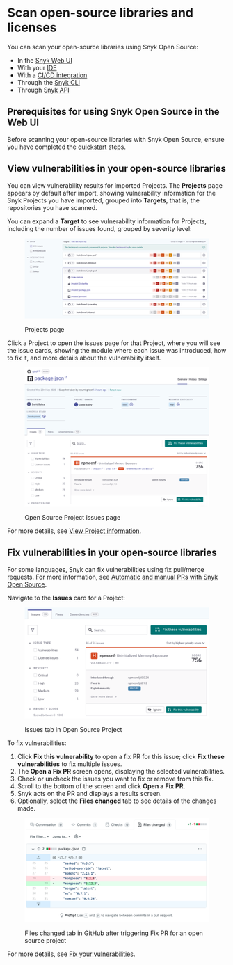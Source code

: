 # Scan open-source libraries and licenses

You can scan your open-source libraries using Snyk Open Source:

* In the [Snyk Web UI](../../../getting-started/snyk-web-ui.md)
* With your [IDE](https://docs.snyk.io/integrations/ide-tools)
* With a [CI/CD integration](../../../scm-ide-and-ci-cd-workflow-and-integrations/snyk-ci-cd-integrations/)
* Through the [Snyk CLI](../../../snyk-cli/scan-and-maintain-projects-using-the-cli/snyk-cli-for-open-source/)
* Through [Snyk API](../../../snyk-api/)

## Prerequisites for using Snyk Open Source in the Web UI

Before scanning your open-source libraries with Snyk Open Source, ensure you have completed the [quickstart](../../../getting-started/quickstart/) steps.

## View vulnerabilities in your open-source libraries

You can view vulnerability results for imported Projects. The **Projects** page appears by default after import, showing vulnerability information for the Snyk Projects you have imported, grouped into **Targets**, that is, the repositories you have scanned.

You can expand a **Target** to see vulnerability information for Projects, including the number of issues found, grouped by severity level:

<figure><img src="../../../.gitbook/assets/Getting started with open source.png" alt="Projects page"><figcaption><p>Projects page</p></figcaption></figure>

Click a Project to open the issues page for that Project, where you will see the issue cards, showing the module where each issue was introduced, how to fix it, and more details about the vulnerability itself.

<figure><img src="../../../.gitbook/assets/project-details.png" alt="Open Source Project issues page"><figcaption><p>Open Source Project issues page</p></figcaption></figure>

For more details, see [View Project information](../../../snyk-admin/snyk-projects/project-information.md).

## Fix vulnerabilities in your open-source libraries

For some languages, Snyk can fix vulnerabilities using fix pull/merge requests. For more information, see [Automatic and manual PRs with Snyk Open Source](../../pull-requests/snyk-fix-pull-or-merge-requests/).

Navigate to the **Issues** card for a Project:

<figure><img src="../../../.gitbook/assets/Issues-view.png" alt="Issues tab in Open Source Project"><figcaption><p>Issues tab in Open Source Project</p></figcaption></figure>

To fix vulnerabilities:

1. Click **Fix this vulnerability** to open a fix PR for this issue; click **Fix these vulnerabilities** to fix multiple issues.
2. The **Open a Fix PR** screen opens, displaying the selected vulnerabilities.
3. Check or uncheck the issues you want to fix or remove from this fix.
4. Scroll to the bottom of the screen and click **Open a Fix PR**.
5. Snyk acts on the PR and displays a results screen.
6. Optionally, select the **Files changed** tab to see details of the changes made.

<figure><img src="../../../.gitbook/assets/screenshot_2021-04-09_at_17.46.22.png" alt=".Files changed tab in GitHub after triggering Fix PR for an open source project"><figcaption><p>Files changed tab in GitHub after triggering Fix PR for an open source project</p></figcaption></figure>

For more details, see [Fix your vulnerabilities](../manage-vulnerabilities/fix-your-vulnerabilities.md).
